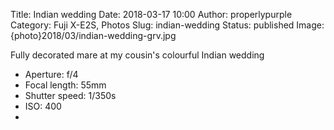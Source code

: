 Title: Indian wedding
Date: 2018-03-17 10:00
Author: properlypurple
Category: Fuji X-E2S, Photos
Slug: indian-wedding
Status: published
Image: {photo}2018/03/indian-wedding-grv.jpg

Fully decorated mare at my cousin's colourful Indian wedding

-   Aperture: f/4
-   Focal length: 55mm
-   Shutter speed: 1/350s
-   ISO: 400
-   
